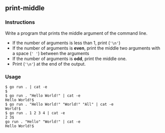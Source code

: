 ## print-middle

### Instructions

Write a program that prints the middle argument of the command line. 
- If the number of arguments is less than 1, print (`'\n'`)
- If the number of arguments is **even**, print the middle two arguments with a space (`' '`) between the arguments
- If the number of arguments is **odd**, print the middle one.
- Print (`'\n'`) at the end of the output.

### Usage

```console
$ go run . | cat -e
$
$ go run . "Hello World!" | cat -e
Hello World!$
$ go run . "Hello World!" "World!" "All" | cat -e
World!$
$ go run . 1 2 3 4 | cat -e
2 3$
go run . "Hello" "World!" | cat -e 
Hello World!$
```
